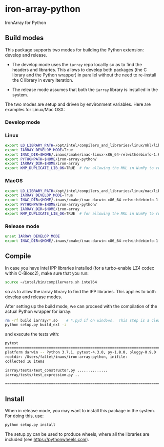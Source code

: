 # iron-array-python
IronArray for Python

## Build modes

This package supports two modes for building the Python extension: develop and release.

* The develop mode uses the `iarray` repo locallly so as to find the headers and libraries.  This allows to develop both packages (the C library and the Python wrapper) in parallel without the need to re-install the C library in every iteration.

* The release mode assumes that both the `iarray` library is installed in the system.

The two modes are setup and driven by environment variables.  Here are examples for Linux/Mac OSX:

### Develop mode

### Linux
```bash
export LD_LIBRARY_PATH=/opt/intel/compilers_and_libraries/linux/mkl/lib:$HOME/iron-array/build
export IARRAY_DEVELOP_MODE=True
export INAC_DIR=$HOME/.inaos/cmake/inac-linux-x86_64-relwithdebinfo-1.0.4
export PYTHONPATH=$HOME/iron-array-python/
export IARRAY_DIR=$HOME/iron-array
export KMP_DUPLICATE_LIB_OK=TRUE  # for allowing the MKL in NumPy to run in parallel to the one in IronArray
```

### MacOS
```bash
export LD_LIBRARY_PATH=/opt/intel/compilers_and_libraries/linux/mac/lib:$HOME/iron-array/build
export IARRAY_DEVELOP_MODE=True
export INAC_DIR=$HOME/.inaos/cmake/inac-darwin-x86_64-relwithdebinfo-1.0.4
export PYTHONPATH=$HOME/iron-array-python/
export IARRAY_DIR=$HOME/iron-array
export KMP_DUPLICATE_LIB_OK=TRUE  # for allowing the MKL in NumPy to run in parallel to the one in IronArray
```

### Release mode

```bash
unset IARRAY_DEVELOP_MODE
export INAC_DIR=$HOME/.inaos/cmake/inac-darwin-x86_64-relwithdebinfo-1.0.4
```

## Compile

In case you have Intel IPP libraries installed (for a turbo-enable LZ4 codec within C-Blosc2), make sure that you run:

```bash
source ~/intel/bin/compilervars.sh intel64
```

so as to allow the iarray library to find the IPP libraries.  This applies to both develop and release modes.

After setting up the build mode, we can proceed with the compilation of the actual Python wrapper for iarray:

```bash
rm -rf build iarray/*.so    # *.pyd if on windows.  This step is a cleanup and purely optional.
python setup.py build_ext -i
```

and  execute the tests with:

```bash
pytest
====================================================================================== test session starts =======================================================================================
platform darwin -- Python 3.7.1, pytest-4.3.0, py-1.8.0, pluggy-0.9.0
rootdir: /Users/faltet/inaos/iron-array-python, inifile:
collected 16 items

iarray/tests/test_constructor.py ..............                                                                                                                                            [ 87%]
iarray/tests/test_expression.py ..                                                                                                                                                         [100%]

=================================================================================== 16 passed in 0.29 seconds ====================================================================================
```

## Install

When in release mode, you may want to install this package in the system.  For doing this, use:

```bash
python setup.py install
```

The setup.py can be used to produce wheels, where all the libraries are included (see https://pythonwheels.com).
